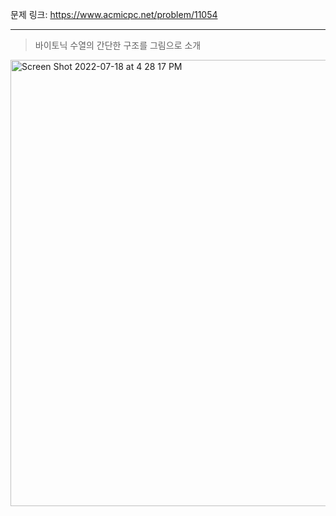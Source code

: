 문제 링크: https://www.acmicpc.net/problem/11054
- - -
> 바이토닉 수열의 간단한 구조를 그림으로 소개  
<img width="714" alt="Screen Shot 2022-07-18 at 4 28 17 PM" src="https://user-images.githubusercontent.com/75198221/179463140-b2833c6e-5676-446f-bb24-a700e2f6b1eb.png">
